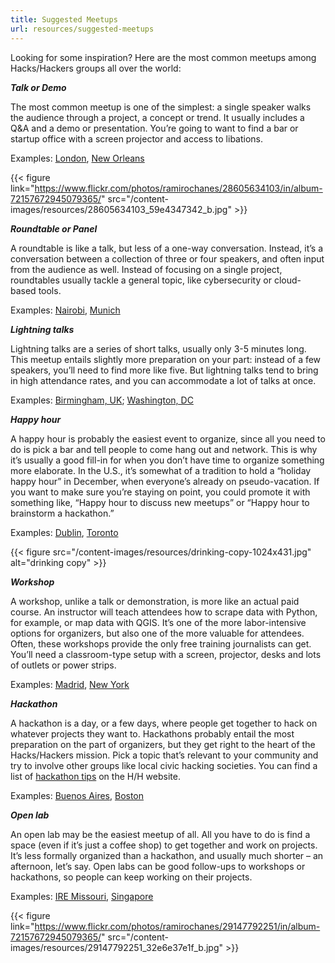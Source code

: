 ```yaml
---
title: Suggested Meetups
url: resources/suggested-meetups
---
```

Looking for some inspiration? Here are the most common meetups among Hacks/Hackers groups all over the world:

**_Talk or Demo_**

The most common meetup is one of the simplest: a single speaker walks the audience through a project, a concept or trend. It usually includes a Q&A and a demo or presentation. You&#8217;re going to want to find a bar or startup office with a screen projector and access to libations.

Examples: [London][1], [New Orleans][2]

{{< figure link="https://www.flickr.com/photos/ramirochanes/28605634103/in/album-72157672945079365/" src="/content-images/resources/28605634103_59e4347342_b.jpg" >}}

**_Roundtable or Panel_**

A roundtable is like a talk, but less of a one-way conversation. Instead, it&#8217;s a conversation between a collection of three or four speakers, and often input from the audience as well. Instead of focusing on a single project, roundtables usually tackle a general topic, like cybersecurity or cloud-based tools.

Examples: [Nairobi][3], [Munich][4]

**_Lightning talks_**

Lightning talks are a series of short talks, usually only 3-5 minutes long. This meetup entails slightly more preparation on your part: instead of a few speakers, you&#8217;ll need to find more like five. But lightning talks tend to bring in high attendance rates, and you can accommodate a lot of talks at once.

Examples: [Birmingham, UK][5]; [Washington, DC][6]

**_Happy hour_**

A happy hour is probably the easiest event to organize, since all you need to do is pick a bar and tell people to come hang out and network. This is why it&#8217;s usually a good fill-in for when you don&#8217;t have time to organize something more elaborate. In the U.S., it&#8217;s somewhat of a tradition to hold a &#8220;holiday happy hour&#8221; in December, when everyone&#8217;s already on pseudo-vacation. If you want to make sure you&#8217;re staying on point, you could promote it with something like, &#8220;Happy hour to discuss new meetups&#8221; or &#8220;Happy hour to brainstorm a hackathon.&#8221;

Examples: [Dublin][4], [Toronto][7]

{{< figure src="/content-images/resources/drinking-copy-1024x431.jpg" alt="drinking copy" >}}

**_Workshop_**

A workshop, unlike a talk or demonstration, is more like an actual paid course. An instructor will teach attendees how to scrape data with Python, for example, or map data with QGIS. It&#8217;s one of the more labor-intensive options for organizers, but also one of the more valuable for attendees. Often, these workshops provide the only free training journalists can get. You&#8217;ll need a classroom-type setup with a screen, projector, desks and lots of outlets or power strips.

Examples: [Madrid][8], [New York][9]

**_Hackathon_**

A hackathon is a day, or a few days, where people get together to hack on whatever projects they want to. Hackathons probably entail the most preparation on the part of organizers, but they get right to the heart of the Hacks/Hackers mission. Pick a topic that&#8217;s relevant to your community and try to involve other groups like local civic hacking societies. You can find a list of [hackathon tips][10] on the H/H website.

Examples: [Buenos Aires][11], [Boston][12]

**_Open lab_**

An open lab may be the easiest meetup of all. All you have to do is find a space (even if it&#8217;s just a coffee shop) to get together and work on projects. It&#8217;s less formally organized than a hackathon, and usually much shorter &#8211; an afternoon, let&#8217;s say. Open labs can be good follow-ups to workshops or hackathons, so people can keep working on their projects.

Examples: [IRE Missouri][13], [Singapore][14]

{{< figure link="https://www.flickr.com/photos/ramirochanes/29147792251/in/album-72157672945079365/" src="/content-images/resources/29147792251_32e6e37e1f_b.jpg" >}}

 [1]: https://www.meetup.com/HacksHackersLondon/events/past/?scroll=true#past
 [2]: http://www.meetup.com/Hacks-Hackers-New-Orleans/events/234083757/
 [3]: https://www.facebook.com/events/719608634874628/
 [4]: https://www.meetup.com/Hacks-Hackers-Munchen/events/235775473/
 [5]: https://www.meetup.com/Hacks-Hackers-Birmingham/events/233788479/
 [6]: https://www.meetup.com/Hacks-Hackers-DC/events/163535052/
 [7]: https://www.meetup.com/Hacks-Hackers-Toronto/events/222608221/
 [8]: https://www.meetup.com/Madrid-Periodismo-de-datos-Meetup/events/235820445/
 [9]: https://www.meetup.com/hacks-hackers-nyc/events/237016885/
 [10]: http://hackshackers.com/organizers/hackathon-tips/
 [11]: https://www.meetup.com/HacksHackersBA/events/235258306/
 [12]: https://www.meetup.com/hackshackersboston/events/229611087/
 [13]: https://www.meetup.com/hackshackersIRE/events/226578994/
 [14]: https://www.meetup.com/Hacks-Hackers-Singapore/events/237131287/